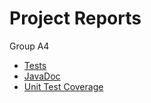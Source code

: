 # Project Reports

Group A4

* [Tests](./tests/test/)
* [JavaDoc](./javadoc/)
* [Unit Test Coverage](./jacoco/test/html/)